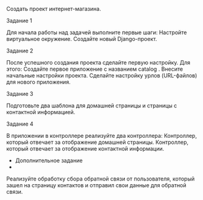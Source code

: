 Создать проект интернет-магазина.

Задание 1

Для начала работы над задачей выполните первые шаги:
Настройте виртуальное окружение.
Создайте новый Django-проект.

Задание 2

После успешного создания проекта сделайте первую настройку. Для этого:
Создайте первое приложение с названием 
catalog .
Внесите начальные настройки проекта.
Сделайте настройку урлов (URL-файлов) для нового приложения.

Задание 3

Подготовьте два шаблона для домашней страницы и страницы с контактной информацией.

Задание 4

В приложении в контроллере реализуйте два контроллера:
 Контроллер, который отвечает за отображение домашней страницы.
 Контроллер, который отвечает за отображение контактной информации.
 
* Дополнительное задание
* 
Реализуйте обработку сбора обратной связи от пользователя, который зашел на страницу контактов и отправил свои данные для обратной связи.
